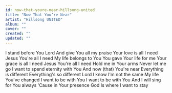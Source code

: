 ```yaml
---
id: now-that-youre-near-hillsong-united
title: "Now That You’re Near"
artist: "Hillsong UNITED"
album: ""
cover: ""
created: ""
updated: ""
---
```


I stand before You Lord
And give You all my praise
Your love is all I need
Jesus You're all I need
My life belongs to You
You gave Your life for me
Your grace is all I need
Jesus You're all I need
Hold me in Your arms
Never let me go
I want to spend eternity with You
And now (that) You're near
Everything is different
Everything's so different Lord
I know I'm not the same
My life You've changed
I want to be with You
I want to be with You
And I will sing for You always
'Cause in Your presence God
Is where I want to stay